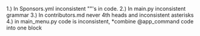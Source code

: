 1.) In Sponsors.yml inconsistent ""'s in code.
2.) In main.py inconsistent grammar
3.) In contributors.md never 4th heads and inconsistent asterisks
4.) in main_menu.py code is inconsistent, *combine @app_command code into one block
